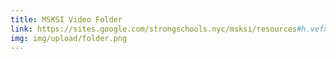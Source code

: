 ```yaml
---
title: MSKSI Video Folder
link: https://sites.google.com/strongschools.nyc/msksi/resources#h.vefx57yqjvc2
img: img/upload/folder.png
---
```

